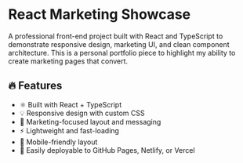 # React Marketing Showcase

A professional front-end project built with React and TypeScript to demonstrate responsive design, marketing UI, and clean component architecture. This is a personal portfolio piece to highlight my ability to create marketing pages that convert.

## 🔥 Features

- ⚛️ Built with React + TypeScript
- 💡 Responsive design with custom CSS
- 🎯 Marketing-focused layout and messaging
- ⚡ Lightweight and fast-loading
- 📱 Mobile-friendly layout
- 📁 Easily deployable to GitHub Pages, Netlify, or Vercel
